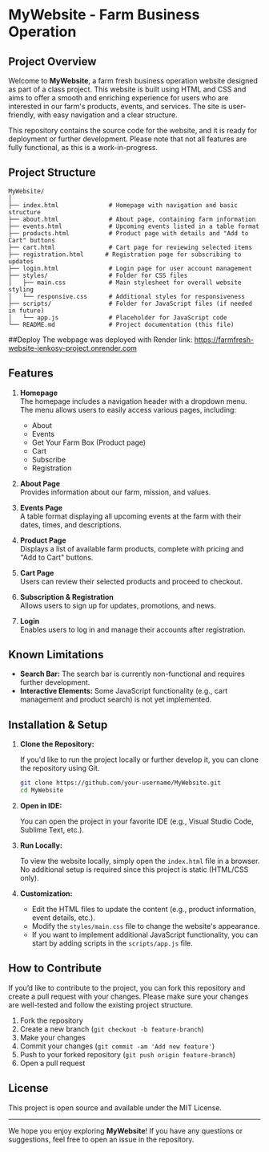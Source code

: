 # MyWebsite - Farm Business Operation

## Project Overview

Welcome to **MyWebsite**, a farm fresh business operation website designed as part of a class project. This website is built using HTML and CSS and aims to offer a smooth and enriching experience for users who are interested in our farm's products, events, and services. The site is user-friendly, with easy navigation and a clear structure. 

This repository contains the source code for the website, and it is ready for deployment or further development. Please note that not all features are fully functional, as this is a work-in-progress.

## Project Structure

```plaintext
MyWebsite/
│
├── index.html              # Homepage with navigation and basic structure
├── about.html              # About page, containing farm information
├── events.html             # Upcoming events listed in a table format
├── products.html           # Product page with details and "Add to Cart" buttons
├── cart.html               # Cart page for reviewing selected items
├── registration.html      # Registration page for subscribing to updates
├── login.html              # Login page for user account management
├── styles/                 # Folder for CSS files
│   ├── main.css            # Main stylesheet for overall website styling
│   └── responsive.css      # Additional styles for responsiveness
├── scripts/                # Folder for JavaScript files (if needed in future)
│   └── app.js              # Placeholder for JavaScript code
└── README.md               # Project documentation (this file)
```

##Deploy 
The webpage was deployed with Render link: https://farmfresh-website-jenkosy-project.onrender.com

## Features

1. **Homepage**  
   The homepage includes a navigation header with a dropdown menu. The menu allows users to easily access various pages, including:
   - About
   - Events
   - Get Your Farm Box (Product page)
   - Cart
   - Subscribe
   - Registration

2. **About Page**  
   Provides information about our farm, mission, and values.

3. **Events Page**  
   A table format displaying all upcoming events at the farm with their dates, times, and descriptions.

4. **Product Page**  
   Displays a list of available farm products, complete with pricing and "Add to Cart" buttons.

5. **Cart Page**  
   Users can review their selected products and proceed to checkout.

6. **Subscription & Registration**  
   Allows users to sign up for updates, promotions, and news.

7. **Login**  
   Enables users to log in and manage their accounts after registration.

## Known Limitations

- **Search Bar:** The search bar is currently non-functional and requires further development.
- **Interactive Elements:** Some JavaScript functionality (e.g., cart management and product search) is not yet implemented.

## Installation & Setup

1. **Clone the Repository:**

   If you'd like to run the project locally or further develop it, you can clone the repository using Git.

   ```bash
   git clone https://github.com/your-username/MyWebsite.git
   cd MyWebsite
   ```

2. **Open in IDE:**

   You can open the project in your favorite IDE (e.g., Visual Studio Code, Sublime Text, etc.).

3. **Run Locally:**

   To view the website locally, simply open the `index.html` file in a browser. No additional setup is required since this project is static (HTML/CSS only).

4. **Customization:**

   - Edit the HTML files to update the content (e.g., product information, event details, etc.).
   - Modify the `styles/main.css` file to change the website's appearance.
   - If you want to implement additional JavaScript functionality, you can start by adding scripts in the `scripts/app.js` file.

## How to Contribute

If you’d like to contribute to the project, you can fork this repository and create a pull request with your changes. Please make sure your changes are well-tested and follow the existing project structure.

1. Fork the repository
2. Create a new branch (`git checkout -b feature-branch`)
3. Make your changes
4. Commit your changes (`git commit -am 'Add new feature'`)
5. Push to your forked repository (`git push origin feature-branch`)
6. Open a pull request

## License

This project is open source and available under the MIT License.

---

We hope you enjoy exploring **MyWebsite**! If you have any questions or suggestions, feel free to open an issue in the repository.
